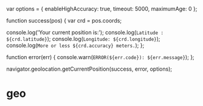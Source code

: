 var options = {
  enableHighAccuracy: true,
  timeout: 5000,
  maximumAge: 0
};

function success(pos) {
  var crd = pos.coords;

  console.log('Your current position is:');
  console.log(`Latitude : ${crd.latitude}`);
  console.log(`Longitude: ${crd.longitude}`);
  console.log(`More or less ${crd.accuracy} meters.`);
};

function error(err) {
  console.warn(`ERROR(${err.code}): ${err.message}`);
};

navigator.geolocation.getCurrentPosition(success, error, options);

# geo
